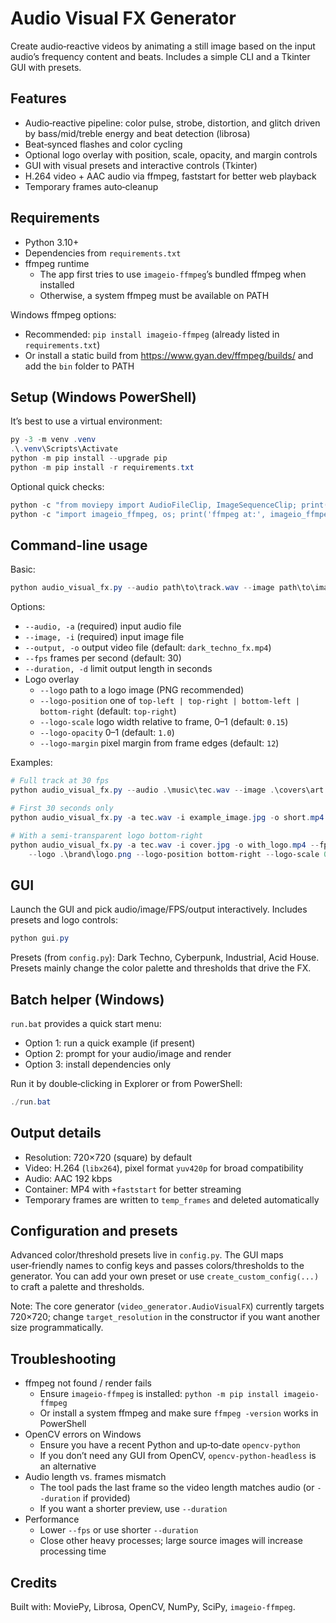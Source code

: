 # Audio Visual FX Generator

Create audio‑reactive videos by animating a still image based on the input audio’s frequency content and beats. Includes a simple CLI and a Tkinter GUI with presets.

## Features

- Audio‑reactive pipeline: color pulse, strobe, distortion, and glitch driven by bass/mid/treble energy and beat detection (librosa)
- Beat‑synced flashes and color cycling
- Optional logo overlay with position, scale, opacity, and margin controls
- GUI with visual presets and interactive controls (Tkinter)
- H.264 video + AAC audio via ffmpeg, faststart for better web playback
- Temporary frames auto‑cleanup

## Requirements

- Python 3.10+
- Dependencies from `requirements.txt`
- ffmpeg runtime
	- The app first tries to use `imageio-ffmpeg`’s bundled ffmpeg when installed
	- Otherwise, a system ffmpeg must be available on PATH

Windows ffmpeg options:
- Recommended: `pip install imageio-ffmpeg` (already listed in `requirements.txt`)
- Or install a static build from https://www.gyan.dev/ffmpeg/builds/ and add the `bin` folder to PATH

## Setup (Windows PowerShell)

It’s best to use a virtual environment:

```powershell
py -3 -m venv .venv
.\.venv\Scripts\Activate
python -m pip install --upgrade pip
python -m pip install -r requirements.txt
```

Optional quick checks:

```powershell
python -c "from moviepy import AudioFileClip, ImageSequenceClip; print('MoviePy imports OK!')"
python -c "import imageio_ffmpeg, os; print('ffmpeg at:', imageio_ffmpeg.get_ffmpeg_exe())"
```

## Command‑line usage

Basic:

```powershell
python audio_visual_fx.py --audio path\to\track.wav --image path\to\image.jpg --output out.mp4 --fps 30
```

Options:

- `--audio, -a` (required) input audio file
- `--image, -i` (required) input image file
- `--output, -o` output video file (default: `dark_techno_fx.mp4`)
- `--fps` frames per second (default: 30)
- `--duration, -d` limit output length in seconds
- Logo overlay
	- `--logo` path to a logo image (PNG recommended)
	- `--logo-position` one of `top-left | top-right | bottom-left | bottom-right` (default: `top-right`)
	- `--logo-scale` logo width relative to frame, 0–1 (default: `0.15`)
	- `--logo-opacity` 0–1 (default: `1.0`)
	- `--logo-margin` pixel margin from frame edges (default: `12`)

Examples:

```powershell
# Full track at 30 fps
python audio_visual_fx.py --audio .\music\tec.wav --image .\covers\art.jpg --output .\renders\video.mp4 --fps 30

# First 30 seconds only
python audio_visual_fx.py -a tec.wav -i example_image.jpg -o short.mp4 --fps 30 -d 30

# With a semi‑transparent logo bottom‑right
python audio_visual_fx.py -a tec.wav -i cover.jpg -o with_logo.mp4 --fps 30 \
	--logo .\brand\logo.png --logo-position bottom-right --logo-scale 0.2 --logo-opacity 0.8 --logo-margin 16
```

## GUI

Launch the GUI and pick audio/image/FPS/output interactively. Includes presets and logo controls:

```powershell
python gui.py
```

Presets (from `config.py`): Dark Techno, Cyberpunk, Industrial, Acid House. Presets mainly change the color palette and thresholds that drive the FX.

## Batch helper (Windows)

`run.bat` provides a quick start menu:

- Option 1: run a quick example (if present)
- Option 2: prompt for your audio/image and render
- Option 3: install dependencies only

Run it by double‑clicking in Explorer or from PowerShell:

```powershell
./run.bat
```

## Output details

- Resolution: 720×720 (square) by default
- Video: H.264 (`libx264`), pixel format `yuv420p` for broad compatibility
- Audio: AAC 192 kbps
- Container: MP4 with `+faststart` for better streaming
- Temporary frames are written to `temp_frames` and deleted automatically

## Configuration and presets

Advanced color/threshold presets live in `config.py`. The GUI maps user‑friendly names to config keys and passes colors/thresholds to the generator. You can add your own preset or use `create_custom_config(...)` to craft a palette and thresholds.

Note: The core generator (`video_generator.AudioVisualFX`) currently targets 720×720; change `target_resolution` in the constructor if you want another size programmatically.

## Troubleshooting

- ffmpeg not found / render fails
	- Ensure `imageio-ffmpeg` is installed: `python -m pip install imageio-ffmpeg`
	- Or install a system ffmpeg and make sure `ffmpeg -version` works in PowerShell
- OpenCV errors on Windows
	- Ensure you have a recent Python and up‑to‑date `opencv-python`
	- If you don’t need any GUI from OpenCV, `opencv-python-headless` is an alternative
- Audio length vs. frames mismatch
	- The tool pads the last frame so the video length matches audio (or `--duration` if provided)
	- If you want a shorter preview, use `--duration`
- Performance
	- Lower `--fps` or use shorter `--duration`
	- Close other heavy processes; large source images will increase processing time

## Credits

Built with: MoviePy, Librosa, OpenCV, NumPy, SciPy, `imageio-ffmpeg`.

